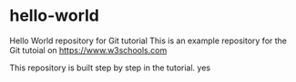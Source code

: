 # hello-world
Hello World repository for Git tutorial
This is an example repository for the Git tutoial on https://www.w3schools.com

This repository is built step by step in the tutorial. yes
